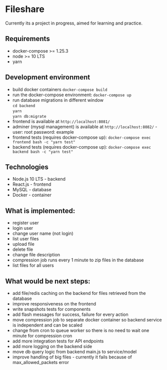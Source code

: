 # Fileshare

Currently its a project in progress, aimed for learning and practice.

## Requirements
- docker-compose >= 1.25.3
- node >= 10 LTS
- yarn 

## Development environment
- build docker containers `docker-compose build`
- run the docker-compose environment: `docker-compose up`
- run database migrations in different window  
`cd backend`  
`yarn`  
`yarn db:migrate`
- frontend is available at `http://localhost:8081/`
- adminer (mysql management) is available at `http://localhost:8082/` - user: root password: example
- frontend tests (requires docker-compose up): `docker-compose exec frontend bash -c "yarn test"`
- backend tests (requires docker-compose up): `docker-compose exec backend bash -c "yarn test"`

## Technologies
- Node.js 10 LTS - backend
- React.js - frontend
- MySQL - database
- Docker - container

## What is implemented:
- register user
- login user
- change user name (not login)
- list user files
- upload file
- delete file
- change file description
- compression job runs every 1 minute to zip files in the database
- list files for all users

## What would be next steps:
- add file/redis caching on the backend for files retrieved from the database
- improve responsiveness on the frontend
- write snapshots tests for components
- add flash messages for success, failure for every action
- move compression job to separate docker container so backend service is independent and can be scaled
- change from cron to queue worker so there is no need to wait one minute for compression cron
- add more integration tests for API endpoints
- add more logging on the backend side
- move db query logic from backend main.js to service/model
- improve handling of big files - currently it fails because of max_allowed_packets error